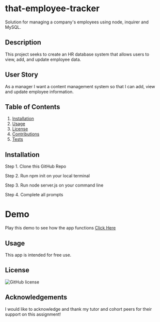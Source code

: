 # that-employee-tracker
Solution for managing a company's employees using node, inquirer and MySQL.


## Description
This project seeks to create an HR database system that allows users to view, add, and update employee data.

## User Story
As a manager
I want a content management system 
so that I can add, view and update employee information.


## Table of Contents
1. [Installation](#installation)
2. [Usage](#usage)
3. [License](#license)
4. [Contributions](#contributions)
5. [Tests](#tests)

## Installation
Step 1. Clone this GitHub Repo


Step 2. Run npm init on your local terminal 


Step 3. Run node server.js on your command line 


Step 4. Complete all prompts 


# Demo
Play this demo to see how the app functions [Click Here](https://drive.google.com/file/d/19sGgdh8iHActMu7s0G53EkLSgsKFkqUq/view?usp=sharing)
 
 
##  Usage
This app is intended for free use.

##  License
![GitHub license](https://img.shields.io/badge/license-MIT-blue.svg)


##  Acknowledgements 
I would like to acknowledge and thank my tutor and cohort peers for their support on this assignment! 

 

